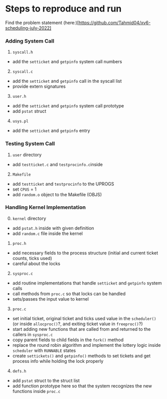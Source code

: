 # Steps to reproduce and run
Find the problem statement (here:)[https://github.com/Tahmid04/xv6-scheduling-july-2022]

### Adding System Call

1. ```syscall.h```
- add the ```setticket``` and ```getpinfo``` system call numbers

2. ```syscall.c```
- add the ```setticket``` and ```getpinfo``` call in the syscall list
- provide extern signatures

3. ```user.h```
- add the ```setticket``` and ```getpinfo``` system call prototype
- add ```pstat``` struct

4. ```usys.pl```
- add the ```setticket``` and ```getpinfo``` entry

### Testing System Call

1. ```user``` directory
- add ```testticket.c``` and ```testprocinfo.c```inside

2. ```Makefile```
- add ```testticket``` and ```testprocinfo``` to the UPROGS
- set ```CPUS``` = 1
- add ```random.o``` object to the Makefile (OBJS)

### Handling Kernel Implementation

0. ```kernel``` directory
- add ```pstat.h``` inside with given definition
- add ```random.c``` file inside the kernel

1. ```proc.h```
- add necessary fields to the process structure (initial and current ticket counts, ticks used)
- careful about the locks

2. ```sysproc.c```
- add routine implementations that handle ```setticket``` and ```getpinfo``` system calls
- call methods from ```proc.c``` so that locks can be handled
- sets/passes the input value to kernel

3. ```proc.c```
- set initial ticket, original ticket and ticks used value in the ```scheduler()``` (or inside ```allocproc()```?, and exiting ticket value in ```freeproc()```?)
- start adding new functions that are called from and returned to the callers in ```sysproc.c```
- copy parent fields to child fields in the ```fork()``` method
- replace the round robin algorithm and implement the lottery logic inside ```scheduler``` with ```RUNNABLE``` states
- create ```settickets()``` and ```getpinfo()``` methods to set tickets and get process info while holding the lock properly

4. ```defs.h```
- add ```pstat``` struct to the struct list
- add function prototype here so that the system recognizes the new functions inside ```proc.c```

